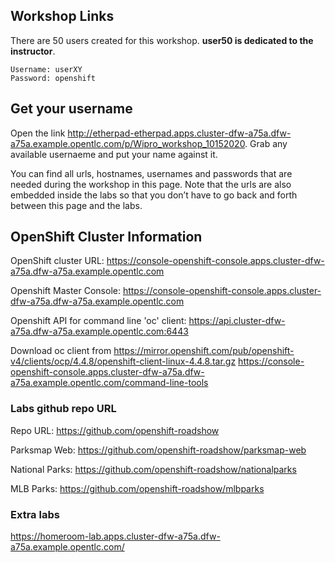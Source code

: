 ## Workshop Links

There are 50 users created for this workshop. **user50 is dedicated to the instructor**.

```
Username: userXY
Password: openshift
```

## Get your username  
 Open the link http://etherpad-etherpad.apps.cluster-dfw-a75a.dfw-a75a.example.opentlc.com/p/Wipro_workshop_10152020. Grab any available usernaeme and put your name against it.


You can find all urls, hostnames, usernames and passwords that are needed during the workshop in this page. Note that the urls are also embedded inside the labs so that you don’t have to go back and forth between this page and the labs.  

## OpenShift Cluster Information

OpenShift cluster URL: https://console-openshift-console.apps.cluster-dfw-a75a.dfw-a75a.example.opentlc.com


Openshift Master Console: https://console-openshift-console.apps.cluster-dfw-a75a.dfw-a75a.example.opentlc.com


Openshift API for command line 'oc' client:  https://api.cluster-dfw-a75a.dfw-a75a.example.opentlc.com:6443 


Download oc client from https://mirror.openshift.com/pub/openshift-v4/clients/ocp/4.4.8/openshift-client-linux-4.4.8.tar.gz
https://console-openshift-console.apps.cluster-dfw-a75a.dfw-a75a.example.opentlc.com/command-line-tools

### Labs github repo URL

Repo URL: https://github.com/openshift-roadshow

Parksmap Web: https://github.com/openshift-roadshow/parksmap-web

National Parks: https://github.com/openshift-roadshow/nationalparks

MLB Parks: https://github.com/openshift-roadshow/mlbparks


### Extra labs

https://homeroom-lab.apps.cluster-dfw-a75a.dfw-a75a.example.opentlc.com/


